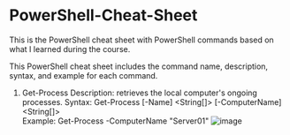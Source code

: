 # PowerShell-Cheat-Sheet

This is the PowerShell cheat sheet with PowerShell commands based on what I learned during the course.

This PowerShell cheat sheet includes the command name, description, syntax, and example for each command.

1. Get-Process
Description: retrieves the local computer's ongoing processes.
Syntax: Get-Process [-Name] <String[]> [-ComputerName] <String[]>  
Example: Get-Process -ComputerName "Server01"
![image](https://github.com/user-attachments/assets/141f5d70-bb82-4a2e-b92c-883e9fb3f21f)
